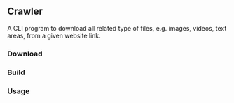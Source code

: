 ## Crawler

A CLI program to download all related type of files, e.g. images, videos, text areas, from a given website link.

### Download

### Build

### Usage